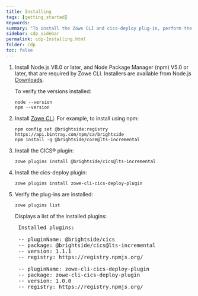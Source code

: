 ```yaml
---
title: Installing
tags: [getting_started]
keywords:
summary: "To install the Zowe CLI and cics-deploy plug-in, perform the following steps on your local workstation."
sidebar: cdp_sidebar
permalink: cdp-Installing.html
folder: cdp
toc: false
---
```


1. Install Node.js V8.0 or later, and Node Package Manager (npm) V5.0 or later, that are required by Zowe CLI. Installers are available from Node.js [Downloads](https://nodejs.org/en/download/).

    To verify the versions installed:

    ```console
    node --version
    npm --version
    ```

2. Install [Zowe CLI](https://zowe.github.io/docs-site/latest/user-guide/cli-installcli.html). For example, to install using npm:

    ```console
    npm config set @brightside:registry https://api.bintray.com/npm/ca/brightside
    npm install -g @brightside/core@lts-incremental
    ```

3. Install the CICS® plugin:

    ```console
    zowe plugins install @brightside/cics@lts-incremental
    ```

4. Install the cics-deploy plugin:

    ```console
    zowe plugins install zowe-cli-cics-deploy-plugin
    ```

5. Verify the plug-ins are installed:

    ```console
    zowe plugins list
    ```

    Displays a list of the installed plugins:

    <pre class="messageText">
    Installed plugins:

    -- pluginName: @brightside/cics
    -- package: @brightside/cics@lts-incremental
    -- version: 1.1.1
    -- registry: https://registry.npmjs.org/<br>
    -- pluginName: zowe-cli-cics-deploy-plugin
    -- package: zowe-cli-cics-deploy-plugin
    -- version: 1.0.0
    -- registry: https://registry.npmjs.org/ </pre>

